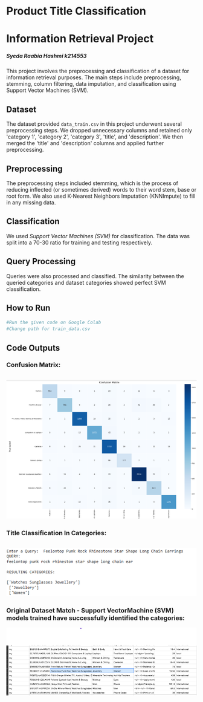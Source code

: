 # Product Title Classification

# Information Retrieval Project

##### Syeda Raabia Hashmi k214553

This project involves the preprocessing and classification of a dataset for information retrieval purposes. The main steps include preprocessing, stemming, column filtering, data imputation, and classification using Support Vector Machines (SVM).

## Dataset

The dataset provided ```data_train.csv``` in this project underwent several preprocessing steps. We dropped unnecessary columns and retained only 'category 1', 'category 2', 'category 3', 'title', and 'description'. We then merged the 'title' and 'description' columns and applied further preprocessing.

## Preprocessing

The preprocessing steps included stemming, which is the process of reducing inflected (or sometimes derived) words to their word stem, base or root form. We also used K-Nearest Neighbors Imputation (KNNImpute) to fill in any missing data.

## Classification

We used *_Support Vector Machines (SVM)_* for classification. The data was split into a 70-30 ratio for training and testing respectively.

## Query Processing

Queries were also processed and classified. The similarity between the queried categories and dataset categories showed perfect SVM classification.

## How to Run 

```bash
#Run the given code on Google Colab
#Change path for train_data.csv

```
## Code Outputs
### Confusion Matrix:
![Output 1](img/r1.png)
---
### Title Classification In Categories:
![Output 2](img/r2.png)
---
### Original Dataset Match - Support VectorMachine (SVM) models trained have successfully identified the categories:
![Output 3](img/r3.png)



